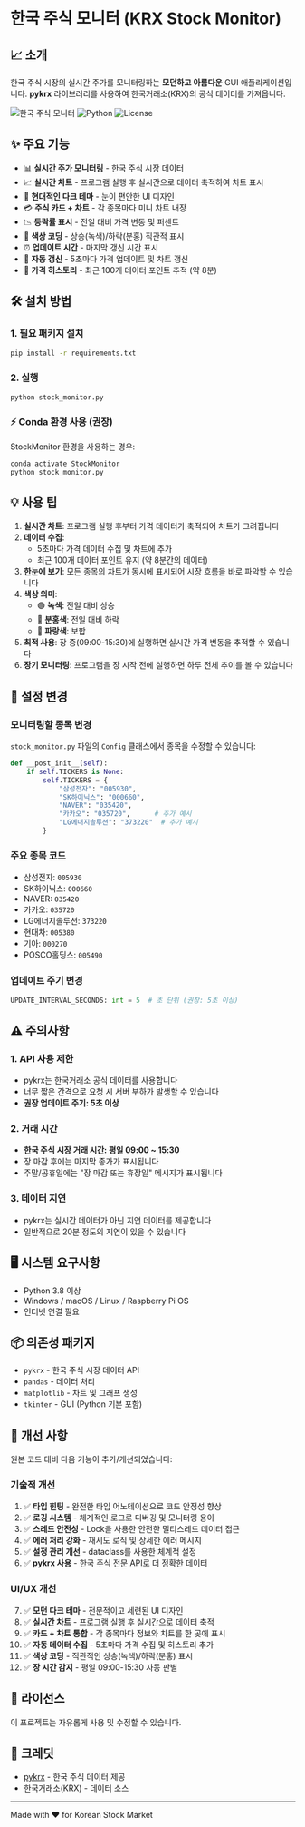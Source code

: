# 한국 주식 모니터 (KRX Stock Monitor)

## 📈 소개
한국 주식 시장의 실시간 주가를 모니터링하는 **모던하고 아름다운** GUI 애플리케이션입니다.
**pykrx** 라이브러리를 사용하여 한국거래소(KRX)의 공식 데이터를 가져옵니다.

![한국 주식 모니터](https://img.shields.io/badge/Status-Active-success)
![Python](https://img.shields.io/badge/Python-3.8+-blue)
![License](https://img.shields.io/badge/License-MIT-green)

## ✨ 주요 기능
- 📊 **실시간 주가 모니터링** - 한국 주식 시장 데이터
- 📈 **실시간 차트** - 프로그램 실행 후 실시간으로 데이터 축적하여 차트 표시
- 🎨 **현대적인 다크 테마** - 눈이 편안한 UI 디자인
- 💳 **주식 카드 + 차트** - 각 종목마다 미니 차트 내장
- 📉 **등락률 표시** - 전일 대비 가격 변동 및 퍼센트
- 🎯 **색상 코딩** - 상승(녹색)/하락(분홍) 직관적 표시
- ⏰ **업데이트 시간** - 마지막 갱신 시간 표시
- 🔄 **자동 갱신** - 5초마다 가격 업데이트 및 차트 갱신
- 📜 **가격 히스토리** - 최근 100개 데이터 포인트 추적 (약 8분)

## 🛠️ 설치 방법

### 1. 필요 패키지 설치
```bash
pip install -r requirements.txt
```

### 2. 실행
```bash
python stock_monitor.py
```

### ⚡ Conda 환경 사용 (권장)
StockMonitor 환경을 사용하는 경우:
```bash
conda activate StockMonitor
python stock_monitor.py
```

## 💡 사용 팁

1. **실시간 차트**: 프로그램 실행 후부터 가격 데이터가 축적되어 차트가 그려집니다
2. **데이터 수집**: 
   - 5초마다 가격 데이터 수집 및 차트에 추가
   - 최근 100개 데이터 포인트 유지 (약 8분간의 데이터)
3. **한눈에 보기**: 모든 종목의 차트가 동시에 표시되어 시장 흐름을 바로 파악할 수 있습니다
4. **색상 의미**:
   - 🟢 **녹색**: 전일 대비 상승
   - 🔴 **분홍색**: 전일 대비 하락
   - 🔵 **파랑색**: 보합
5. **최적 사용**: 장 중(09:00-15:30)에 실행하면 실시간 가격 변동을 추적할 수 있습니다
6. **장기 모니터링**: 프로그램을 장 시작 전에 실행하면 하루 전체 추이를 볼 수 있습니다

## 📝 설정 변경

### 모니터링할 종목 변경
`stock_monitor.py` 파일의 `Config` 클래스에서 종목을 수정할 수 있습니다:

```python
def __post_init__(self):
    if self.TICKERS is None:
        self.TICKERS = {
            "삼성전자": "005930",
            "SK하이닉스": "000660",
            "NAVER": "035420",
            "카카오": "035720",      # 추가 예시
            "LG에너지솔루션": "373220"  # 추가 예시
        }
```

### 주요 종목 코드
- 삼성전자: `005930`
- SK하이닉스: `000660`
- NAVER: `035420`
- 카카오: `035720`
- LG에너지솔루션: `373220`
- 현대차: `005380`
- 기아: `000270`
- POSCO홀딩스: `005490`

### 업데이트 주기 변경
```python
UPDATE_INTERVAL_SECONDS: int = 5  # 초 단위 (권장: 5초 이상)
```

## ⚠️ 주의사항

### 1. API 사용 제한
- pykrx는 한국거래소 공식 데이터를 사용합니다
- 너무 짧은 간격으로 요청 시 서버 부하가 발생할 수 있습니다
- **권장 업데이트 주기: 5초 이상**

### 2. 거래 시간
- **한국 주식 시장 거래 시간: 평일 09:00 ~ 15:30**
- 장 마감 후에는 마지막 종가가 표시됩니다
- 주말/공휴일에는 "장 마감 또는 휴장일" 메시지가 표시됩니다

### 3. 데이터 지연
- pykrx는 실시간 데이터가 아닌 지연 데이터를 제공합니다
- 일반적으로 20분 정도의 지연이 있을 수 있습니다

## 🖥️ 시스템 요구사항
- Python 3.8 이상
- Windows / macOS / Linux / Raspberry Pi OS
- 인터넷 연결 필요

## 📦 의존성 패키지
- `pykrx` - 한국 주식 시장 데이터 API
- `pandas` - 데이터 처리
- `matplotlib` - 차트 및 그래프 생성
- `tkinter` - GUI (Python 기본 포함)

## 🔧 개선 사항
원본 코드 대비 다음 기능이 추가/개선되었습니다:

### 기술적 개선
1. ✅ **타입 힌팅** - 완전한 타입 어노테이션으로 코드 안정성 향상
2. ✅ **로깅 시스템** - 체계적인 로그로 디버깅 및 모니터링 용이
3. ✅ **스레드 안전성** - Lock을 사용한 안전한 멀티스레드 데이터 접근
4. ✅ **에러 처리 강화** - 재시도 로직 및 상세한 에러 메시지
5. ✅ **설정 관리 개선** - dataclass를 사용한 체계적 설정
6. ✅ **pykrx 사용** - 한국 주식 전문 API로 더 정확한 데이터

### UI/UX 개선
7. ✅ **모던 다크 테마** - 전문적이고 세련된 UI 디자인
8. ✅ **실시간 차트** - 프로그램 실행 후 실시간으로 데이터 축적
9. ✅ **카드 + 차트 통합** - 각 종목마다 정보와 차트를 한 곳에 표시
10. ✅ **자동 데이터 수집** - 5초마다 가격 수집 및 히스토리 추가
11. ✅ **색상 코딩** - 직관적인 상승(녹색)/하락(분홍) 표시
12. ✅ **장 시간 감지** - 평일 09:00-15:30 자동 판별

## 📄 라이선스
이 프로젝트는 자유롭게 사용 및 수정할 수 있습니다.

## 🙏 크레딧
- [pykrx](https://github.com/sharebook-kr/pykrx) - 한국 주식 데이터 제공
- 한국거래소(KRX) - 데이터 소스

---
Made with ❤️ for Korean Stock Market

